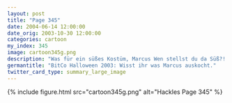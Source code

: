 ```yaml
---
layout: post
title: "Page 345"
date: 2004-06-14 12:00:00
date_orig: 2003-10-30 12:00:00
categories: cartoon
my_index: 345
image: cartoon345g.png
description: "Was für ein süßes Kostüm, Marcus Wen stellst du da Süß?! Erkennst du mich etwa nicht Ich bin \"the Rock\". Ich bin die aufregendste weltbekannte Maus in Pro-Wrestling Du bist schon eine komische kleine Maus Du tust getrockneten Fisch und Gentoo Install Cds in die Bowle, und du denkst ich sei der Freak Marcus katrina Vittles Hazel"
germantitle: "BitCo Halloween 2003: Wisst ihr was Marcus auskocht."
twitter_card_type: summary_large_image
---
```


{% include figure.html src="cartoon345g.png" alt="Hackles Page 345"  %}
